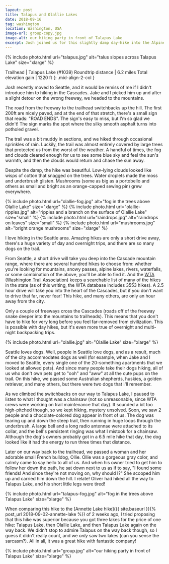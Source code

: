 ```yaml
---
layout: post
title: Talapus and Olallie Lakes
date: 2018-09-16
tag: washington
location: Washington, USA
image-url: group-copy.jpg
image-alt: our hiking party in front of Talapus Lake
excerpt: Josh joined us for this slightly damp day-hike into the Alpine Lakes Wilderness.
---
```

<div class='img-gallery'>
{% include photo.html url="talapus.jpg" alt="talus slopes across Talapus Lake" size="xlarge" %}
</div>

Trailhead | Talapus Lake (#1039)
Roundtrip distance | 6.2 miles
Total elevation gain | 1220 ft
{: .mid-align-2-col }

Josh recently moved to Seattle, and it would be remiss of me if I didn't introduce him to hiking in the Cascades. Jake and I picked him up and after a slight detour on the wrong freeway, we headed to the mountains.

The road from the freeway to the trailhead switchbacks up the hill. The first 200ft are nicely paved, and at the end of that stretch, there's a small sign that reads: "ROAD ENDS". The sign's easy to miss, but I'm so glad we didn't! The sign marks the spot where the silky smooth asphalt turns into potholed gravel.

The trail was a bit muddy in sections, and we hiked through occasional sprinkles of rain. Luckily, the trail was almost entirely covered by large trees that protected us from the worst of the weather. A handful of times, the fog and clouds cleared enough for us to see some blue sky and feel the sun's warmth, and then the clouds would return and chase the sun away.

Despite the damp, the hike was beautiful. Low-lying clouds looked like wisps of cotton that snagged on the trees. Water droplets made the moss and underbrush glisten. Mushrooms (some as big as a portobello and others as small and bright as an orange-capped sewing pin) grew everywhere.

<div class='img-gallery'>
{% include photo.html url="olallie-fog.jpg" alt="fog in the trees above Olallie Lake" size="xlarge" %}
{% include photo.html url="olallie-ripples.jpg" alt="ripples and a branch on the surface of Olallie Lake" size="small" %}
{% include photo.html url="raindrops.jpg" alt="raindrops on leaves" size="small" %}
{% include photo.html url="mushrooms.jpg" alt="bright orange mushrooms" size="xlarge" %}
</div>

I love hiking in the Seattle area. Amazing hikes are only a short drive away, there's a huge variety of day and overnight trips, and there are so many dogs on the trail.

From Seattle, a short drive will take you deep into the Cascade mountain range, where there are several hundred hikes to choose from: whether you're looking for mountains, snowy passes, alpine lakes, rivers, waterfalls, or some combination of the above, you'll be able to find it. And the [WTA (Washington Trail Association)](https://www.wta.org) keeps a searchable list of many of the hikes in the state (as of this writing, the WTA database includes 3553 hikes). A 2.5 hour drive will take you into the heart of the Cascades, but if you don't want to drive that far, never fear! This hike, and many others, are only an hour away from the city.

Only a couple of freeways cross the Cascades (roads off of the freeway snake deeper into the mountains to trailheads). This means that you don't have to hike for very long before you feel far-removed from civilization. This is possible with day hikes, but it's even more true of overnight and multi-night backpacking trips.

<div class='img-gallery'>
{% include photo.html url="olallie.jpg" alt="Olallie Lake" size="xlarge" %}
</div>

Seattle loves dogs. Well, people in Seattle love dogs, and as a result, much of the city accommodates dogs as well (for example, when Jake and I moved to Seattle, every single one of the 20-something apartments that we looked at allowed pets). And since many people take their dogs hiking, all of us who don't own pets get to "ooh" and "aww" at all the cute pups on the trail. On this hike, we passed some Australian shepherds, huskies, a golden retriever, and many others, but there were two dogs that I'll remember.

As we climbed the switchbacks on our way to Talapus Lake, I paused to listen to what I thought was a chainsaw (not so unreasonable, since WTA crews were working on trail maintenance that day). It sounded a bit too high-pitched though, so we kept hiking, mystery unsolved. Soon, we saw 2 people and a chocolate-colored dog appear in front of us. The dog was tearing up and down the steep trail, then running in huge loops through the underbrush. A large bell and a long radio antennae were attached to its collar, and the bell's persistent ringing was what I mistook for a chainsaw. Although the dog's owners probably got in a 6.5 mile hike that day, the dog looked like it had the energy to run three times that distance.

Later on our way back to the trailhead, we passed a woman and her adorable small French bulldog, Ollie. Ollie was a gorgeous gray color, and calmly came to say hello to all of us. And when his owner tried to get him to follow her down the path, he sat down next to us as if to say, "I found some friends! And since they're not moving on, why should I?" She scooped him up and carried him down the hill. I relate! Oliver had hiked all the way to Talapus Lake, and his short little legs were tired!

<div class='img-gallery'>
{% include photo.html url="talapus-fog.jpg" alt="fog in the trees above Talapus Lake" size="xlarge" %}
</div>

When comparing this hike to the [Annette Lake hike]({{ site.baseurl }}{% post_url 2018-09-02-annette-lake %}) of 2 weeks ago, I tried proposing that this hike was superior because you got three lakes for the price of one hike: Talapus Lake, then Olallie Lake, and then Talapus Lake again on the way back. We didn't stop to admire Talapus on the way back though, so I guess it didn't really count, and we _only_ saw two lakes (can you sense the sarcasm?). All in all, it was a great hike with fantastic company!

<div class='img-gallery'>
{% include photo.html url="group.jpg" alt="our hiking party in front of Talapus Lake" size="xlarge" %}
</div>
